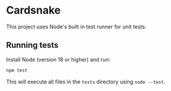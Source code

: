 # Cardsnake

This project uses Node's built in test runner for unit tests.

## Running tests

Install Node (version 18 or higher) and run:

```bash
npm test
```

This will execute all files in the `tests` directory using `node --test`.

